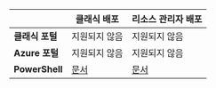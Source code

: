 | | **클래식 배포** | **리소스 관리자 배포**|
|-----------------------------|-------------|---------------------|
| **클래식 포털** | 지원되지 않음 | 지원되지 않음 |
| **Azure 포털** | 지원되지 않음 | 지원되지 않음 |
| **PowerShell** | [문서](../articles/expressroute/expressroute-howto-coexist-classic.md) | [문서](../articles/expressroute/expressroute-howto-coexist-resource-manager.md) |

<!---HONumber=AcomDC_0629_2016-->